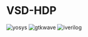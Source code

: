 # VSD-HDP
![yosys](https://github.com/Rohitkadam31/VSD-HDP/assets/148602919/d2fbdde8-e056-4075-813e-f436390c202c)
![gtkwave](https://github.com/Rohitkadam31/VSD-HDP/assets/148602919/a1d5676e-f528-4273-a42a-73b56e3388d7)
![iverilog](https://github.com/Rohitkadam31/VSD-HDP/assets/148602919/63aad990-0b3e-4135-8eb3-dd5fc91b1a74)


